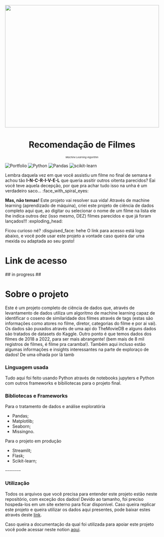 <div align="center">
<img style="width: 100%; height: 400px;" src="https://images-wixmp-ed30a86b8c4ca887773594c2.wixmp.com/f/5298bac0-b8bf-4c80-af67-725c1272dbb0/debo8je-1dc27c90-c1b7-4d88-ba2e-f5e06dab2cb5.jpg/v1/fill/w_1192,h_670,q_70,strp/2021_movie_posters_by_thekingblader995_debo8je-pre.jpg?token=eyJ0eXAiOiJKV1QiLCJhbGciOiJIUzI1NiJ9.eyJzdWIiOiJ1cm46YXBwOjdlMGQxODg5ODIyNjQzNzNhNWYwZDQxNWVhMGQyNmUwIiwiaXNzIjoidXJuOmFwcDo3ZTBkMTg4OTgyMjY0MzczYTVmMGQ0MTVlYTBkMjZlMCIsIm9iaiI6W1t7ImhlaWdodCI6Ijw9MTA4MCIsInBhdGgiOiJcL2ZcLzUyOThiYWMwLWI4YmYtNGM4MC1hZjY3LTcyNWMxMjcyZGJiMFwvZGVibzhqZS0xZGMyN2M5MC1jMWI3LTRkODgtYmEyZS1mNWUwNmRhYjJjYjUuanBnIiwid2lkdGgiOiI8PTE5MjAifV1dLCJhdWQiOlsidXJuOnNlcnZpY2U6aW1hZ2Uub3BlcmF0aW9ucyJdfQ.Ivry10p0hjCIWNMvcVMQrp-nCwNg2pqHzjqLHSEAASw"/>

<h1>Recomendação de Filmes</h1>
<p style="font-size:8px;"><i>Machine Learning Algorithm</i></p>
</div>

![Portfolio](https://img.shields.io/badge/Portfolio-%23000000.svg?style=for-the-badge&logo=firefox&logoColor=#FF7139)
![Python](https://img.shields.io/badge/python-3670A0?style=for-the-badge&logo=python&logoColor=ffdd54)
![Pandas](https://img.shields.io/badge/pandas-%23150458.svg?style=for-the-badge&logo=pandas&logoColor=white)
![scikit-learn](https://img.shields.io/badge/scikit--learn-%23F7931E.svg?style=for-the-badge&logo=scikit-learn&logoColor=white)
<p> Lembra daquela vez em que você assistiu um filme no final de semana e achou tão <strong>I-N-C-R-I-V-E-L</strong> que queria assitir outros oitenta parecidos? Eai você teve aquela decepção, por que pra achar tudo isso na unha é um verdadeiro saco... :face_with_spiral_eyes:</p>
<p> <strong>Mas, não temas!</strong> Este projeto vai resolver sua vida! Através de machine learning (aprendizado de máquina), criei este projeto de ciência de dados completo aqui que, ao digitar ou selecionar o nome de um filme na lista ele lhe indica outros dez (isso mesmo, DEZ) filmes parecidos e que já foram lançados!!! :exploding_head:<p>

<p> Ficou curioso né? :disguised_face: hehe O link para acesso está logo abaixo, e você pode usar este projeto a vontade caso queira dar uma mexida ou adaptada ao seu gosto!</p>


<h1>Link de acesso</h1>
## in progress ##

<h1>Sobre o projeto</h1>
<p>Este é um projeto completo de ciência de dados que, através de levantamento de dados utiliza um algoritmo de machine learning capaz de identificar o coseno de similaridade dos filmes através de tags (estas são informações como atores no filme, diretor, categorias do filme e por ai vai). Os dados são puxados através de uma api do TheMovieDB e alguns dados são tratados de datasets do Kaggle. Outro ponto é que temos dados dos filmes de 2018 a 2022, para ser mais abrangente! (bem mais de 8 mil registros de filmes, é filme pra caramba!). Também aqui incluso estão algumas informações e insights interessantes na parte de exploraço de dados! De uma olhada por lá tamb</p>
<h3>Linguagem usada</h3>
Tudo aqui foi feito usando Python através de notebooks jupyters e Python com outros frameworks e bibiliotecas para o projeto final.

<h3>Bibliotecas e Frameworks</h3>
Para o tratamento de dados e análise exploratória
<ul>
  <li>Pandas;</li>
  <li>Matplotlib;</li>
  <li>Seaborn;</li>
  <li>Missingno.</li>
</ul>
Para o projeto em produção
<ul>
  <li>Streamlit;</li>
  <li>Flask;</li>
  <li>Scikit-learn;</li>
</ul>
--------
<h3>Utilização</h3>
<p>Todos os arquivos que você precisa para entender este projeto estão neste repositório, com exceção dos dados! Devido ao tamanho, foi preciso hospeda-los em um site externo para ficar disponível. Caso queira replicar este projeto e queira utilizar os dados aqui presentes, pode baixar estes através deste <a href="http://www.whitedisplay.com/">link</a>.</p>
<p>Caso queira a documentação da qual foi utilizada para apoiar este projeto você pode acessar neste notion <a href="http://www.whitedisplay.com/">aqui</a>.</p>
